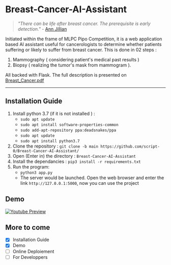 # Breast-Cancer-AI-Assistant
> *"There can be life after breast cancer. The prerequisite is early detection."* -  [Ann Jillian](https://en.wikipedia.org/wiki/Ann_Jillian)

Initiated within the frame of MLPC Pipo  Competition, it is a web application based  AI  assistant  useful for  cancerologists  to  determine  whether  patients suffering  or likely to suffer from breast cancer. This is done in 02 steps :
1. Mammography ( considering patient's medical past results )
2. Biopsy ( realizing the tumor's mask from mammogram ).

All backed with Flask.
The full description is presented on [Breast_Cancer.pdf](paper/Breast_Cancer.pdf)
<hr>

## Installation Guide
1. Install python 3.7 (if it is not installed ) :
   - `sudo apt update`
   - `sudo apt install software-properties-common`
   - `sudo add-apt-repository ppa:deadsnakes/ppa`
   - `sudo apt update`
   - `sudo apt install python3.7`
2. Clone the repository : `git clone -b main https://github.com/script-0/Breast-Cancer-AI-Assistant/`
3. Open (Enter in) the directory : `Breast-Cancer-AI-Assistant`
4. Install the dependancies : `pip3 install -r requirements.txt`
5. Run the program:
   * `python3 app.py`
   * The server would be launched. Open the web browser and enter the link `http://127.0.0.1:5000`, now you can use the project
## Demo
[![Youtube Preview](http://img.youtube.com/vi/vyqJe8ZxRIg/0.jpg)](http://www.youtube.com/watch?v=vyqJe8ZxRIg "Demo")
## More to come
- [x] Installation Guide
- [x] Demo
- [ ] Online Deploiement
- [ ] For Developpers
